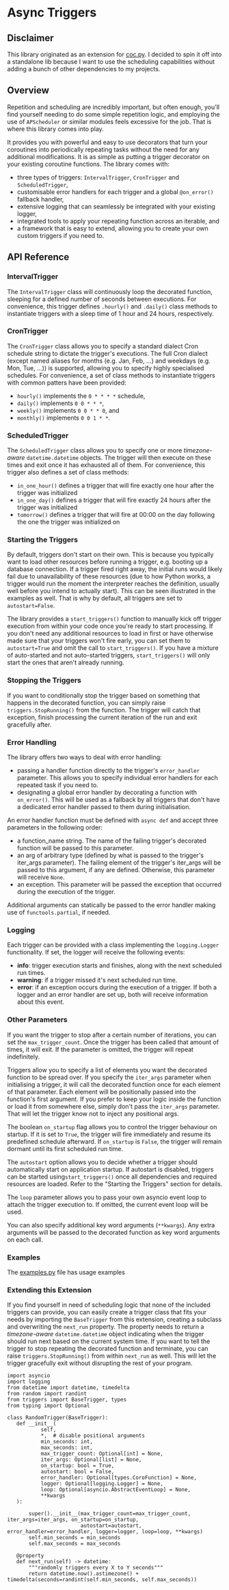 # Async Triggers

## Disclaimer
This library originated as an extension for [coc.py](https://github.com/mathsman5133/coc.py). I decided to spin it
off into a standalone lib because I want to use the scheduling capabilities without adding a bunch of other
dependencies to my projects.

## Overview

Repetition and scheduling are incredibly important, but often enough, you'll find yourself needing to do some simple
repetition logic, and employing the use of `APScheduler` or similar modules feels excessive for the job. That is
where this library comes into play.

It provides you with powerful and easy to use decorators that turn your coroutines into periodically repeating tasks
without the need for any additional modifications. It is as simple as putting a trigger decorator on your existing
coroutine functions. The library comes with:

- three types of triggers: `IntervalTrigger`, `CronTrigger` and `ScheduledTrigger`,
- customisable error handlers for each trigger and a global `@on_error()` fallback handler,
- extensive logging that can seamlessly be integrated with your existing logger,
- integrated tools to apply your repeating function across an iterable, and
- a framework that is easy to extend, allowing you to create your own custom triggers if you need to.

## API Reference

### IntervalTrigger

The `IntervalTrigger` class will continuously loop the decorated function, sleeping for a defined number of seconds
between executions. For convenience, this trigger defines ``.hourly()``  and ``.daily()`` class methods to instantiate
triggers with a sleep time of 1 hour and 24 hours, respectively.

### CronTrigger

The `CronTrigger` class allows you to specify a standard dialect Cron schedule string to dictate the trigger's
executions. The full Cron dialect (except named aliases for months (e.g. Jan, Feb, ...) and weekdays (e.g. Mon, Tue,
...)) is supported, allowing you to specify highly specialised schedules. For convenience, a set of class methods to
instantiate triggers with common patters have been provided:

- `hourly()` implements the `0 * * * *` schedule,
- `daily()` implements `0 0 * * *`,
- `weekly()` implements `0 0 * * 0`, and
- `monthly()` implements `0 0 1 * *`.

### ScheduledTrigger

The `ScheduledTrigger` class allows you to specify one or more *timezone-aware* `datetime.datetime` objects. The
trigger will then execute on these times and exit once it has exhausted all of them. For convenience, this trigger
also defines a set of class methods:

- `in_one_hour()` defines a trigger that will fire exactly one hour after the trigger was initialized
- `in_one_day()` defines a trigger that will fire exactly 24 hours after the trigger was initialized
- `tomorrow()` defines a trigger that will fire at 00:00 on the day following the one the trigger was initialized on

### Starting the Triggers

By default, triggers don't start on their own. This is because you typically want to load other resources before
running a trigger, e.g. booting up a database connection. If a trigger fired right away, the initial runs would
likely fail due to unavailability of these resources (due to how Python works, a trigger would run the moment the
interpreter reaches the definition, usually well before you intend to actually start). This can be seen illustrated in
the examples as well. That is why by default, all triggers are  set to `autostart=False`.

The library provides a `start_triggers()` function to manually kick off trigger execution from within your code once
you're ready to start processing. If you don't need any additional resources to load in first or have otherwise made
sure that your triggers won't fire early, you can set them to `autostart=True` and omit the call to `start_triggers()`.
If you have a mixture of auto-started and not auto-started triggers, `start_triggers()` will only start the ones that
aren't already running.

### Stopping the Triggers

If you want to conditionally stop the trigger based on something that happens in the decorated function, you can
simply raise `triggers.StopRunning()` from the function. The trigger will catch that exception, finish processing the
current iteration of the run and exit gracefully after.

### Error Handling

The library offers two ways to deal with error handling:

- passing a handler function directly to the trigger's `error_handler` parameter. This allows you to specify
  individual error handlers for each repeated task if you need to.
- designating a global error handler by decorating a function with `on_error()`. This will be used
  as a fallback by all triggers that don't have a dedicated error handler passed to them during initialisation.

An error handler function must be defined with `async def` and accept three parameters in the following order:

- a function_name string. The name of the failing trigger's decorated function will be passed to this parameter.
- an arg of arbitrary type (defined by what is passed to the trigger's iter_args parameter). The failing element of
  the trigger's iter_args will be passed to this argument, if any are defined. Otherwise, this parameter will receive
  `None`.
- an exception. This parameter will be passed the exception that occurred during the execution of the trigger.

Additional arguments can statically be passed to the error handler making use of ``functools.partial``, if needed.

### Logging

Each trigger can be provided with a class implementing the `logging.Logger` functionality. If set, the logger will
receive the following events:

- **info**: trigger execution starts and finishes, along with the next scheduled run times.
- **warning**: if a trigger missed it's next scheduled run time.
- **error**: if an exception occurs during the execution of a trigger. If both a logger and an error handler are set
  up, both will receive information about this event.

### Other Parameters

If you want the trigger to stop after a certain number of iterations, you can set the `max_trigger_count`. Once the
trigger has been called that amount of times, it will exit. If the parameter is omitted, the trigger will repeat
indefinitely.

Triggers allow you to specify a list of elements you want the decorated function to be spread over. If you specify
the `iter_args` parameter when initialising a trigger, it will call the decorated function once for each element of
that parameter. Each element will be positionally passed into the function's first argument. If you prefer to keep
your logic inside the function or load it from somewhere else, simply don't pass the `iter_args` parameter. That will
let the trigger know not to inject any positional args.

The boolean `on_startup` flag allows you to control the trigger behaviour on startup. If it is set to `True`, the
trigger will fire immediately and resume its predefined schedule afterward. If `on_startup` is `False`, the trigger
will remain dormant until its first scheduled run time.

The `autostart` option allows you to decide whether a trigger should automatically start on application startup.
If autostart is disabled, triggers can be started using`start_triggers()` once all dependencies and required resources
are loaded. Refer to the "Starting the Triggers" section for details.

The `loop` parameter allows you to pass your own asyncio event loop to attach the trigger execution to. If omitted,
the current event loop will be used.

You can also specify additional key word arguments (`**kwargs`). Any extra arguments will be passed to the decorated
function as key word arguments on each call.

### Examples
The [examples.py](https://github.com/leagueutils/async-triggers/blob/main/examples.py) file has usage examples


### Extending this Extension

If you find yourself in need of scheduling logic that none of the included triggers can provide, you can easily
create a trigger class that fits your needs by importing the `BaseTrigger` from this extension, creating a
subclass and overwriting the `next_run`  property. The property needs to return a *timezone-aware*
`datetime.datetime` object indicating when the trigger should run next based on the current system time. If you
want to tell the trigger to stop repeating the decorated function and terminate, you can raise `triggers.StopRunning()`
from within `next_run` as well. This will let the trigger gracefully exit without disrupting the rest of your program.


```python3
import asyncio
import logging
from datetime import datetime, timedelta
from random import randint
from triggers import BaseTrigger, types
from typing import Optional

class RandomTrigger(BaseTrigger):
   def __init__(
           self,
           *,  # disable positional arguments
           min_seconds: int,
           max_seconds: int,
           max_trigger_count: Optional[int] = None,
           iter_args: Optional[list] = None,
           on_startup: bool = True,
           autostart: bool = False,
           error_handler: Optional[types.CoroFunction] = None,
           logger: Optional[logging.Logger] = None,
           loop: Optional[asyncio.AbstractEventLoop] = None,
           **kwargs
   ):

       super().__init__(max_trigger_count=max_trigger_count, iter_args=iter_args, on_startup=on_startup,
                        autostart=autostart, error_handler=error_handler, logger=logger, loop=loop, **kwargs)
       self.min_seconds = min_seconds
       self.max_seconds = max_seconds

   @property
   def next_run(self) -> datetime:
       """randomly triggers every X to Y seconds"""
       return datetime.now().astimezone() + timedelta(seconds=randint(self.min_seconds, self.max_seconds))
```
